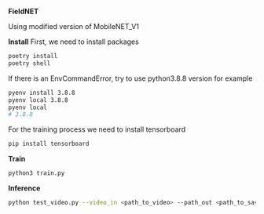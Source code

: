 <b>FieldNET</b>

Using modified version of MobileNET_V1

<b>Install</b>
First, we need to install packages

```bash
poetry install
poetry shell
```
If there is an EnvCommandError, try to use python3.8.8 version for example
```bash
pyenv install 3.8.8
pyenv local 3.8.8
pyenv local
# 3.8.8
```
For the training process we need to install tensorboard
```bash
pip install tensorboard
```
<b>Train</b>
```bash
python3 train.py
```
<b>Inference</b>
```bash
python test_video.py --video_in <path_to_video> --path_out <path_to_save>
```